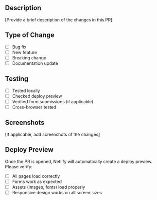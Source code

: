 ## Description
[Provide a brief description of the changes in this PR]

## Type of Change
- [ ] Bug fix
- [ ] New feature
- [ ] Breaking change
- [ ] Documentation update

## Testing
- [ ] Tested locally
- [ ] Checked deploy preview
- [ ] Verified form submissions (if applicable)
- [ ] Cross-browser tested

## Screenshots
[If applicable, add screenshots of the changes]

## Deploy Preview
Once the PR is opened, Netlify will automatically create a deploy preview. Please verify:
- [ ] All pages load correctly
- [ ] Forms work as expected
- [ ] Assets (images, fonts) load properly
- [ ] Responsive design works on all screen sizes

